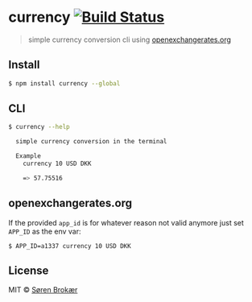 # currency [![Build Status](http://img.shields.io/travis/srn/currency.js.svg?style=flat-square)](https://travis-ci.org/srn/currency.js)

>  simple currency conversion cli using [openexchangerates.org](https://openexchangerates.org/)

## Install

```sh
$ npm install currency --global
```

## CLI

```sh
$ currency --help

  simple currency conversion in the terminal

  Example
    currency 10 USD DKK

    => 57.75516
```

## openexchangerates.org

If the provided `app_id` is for whatever reason not valid anymore just set `APP_ID` as the env var:

```
$ APP_ID=a1337 currency 10 USD DKK
```

## License

MIT © [Søren Brokær](http://srn.io)
